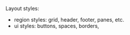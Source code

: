 Layout styles:
- region styles: grid, header, footer, panes, etc.
- ui styles: buttons, spaces, borders, 
